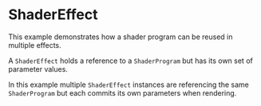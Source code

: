 # ShaderEffect

This example demonstrates how a shader program can be reused in multiple effects.

A `ShaderEffect` holds a reference to a `ShaderProgram` but has its own set of
parameter values.

In this example multiple `ShaderEffect` instances are referencing the same `ShaderProgram`
but each commits its own parameters when rendering.
